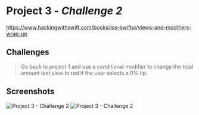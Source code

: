 # Project 3 - *Challenge 2*
https://www.hackingwithswift.com/books/ios-swiftui/views-and-modifiers-wrap-up

## Challenges

>Go back to project 1 and use a conditional modifier to change the total amount text view to red if the user selects a 0% tip.

## Screenshots

![Project 3 - Challenge 2](https://github.com/solitaryewe/100-Days-of-SwiftUI/blob/main/Project-03/Challenge-2/Screenshots/Project3-challenge2b-large.png)
![Project 3 - Challenge 2](https://github.com/solitaryewe/100-Days-of-SwiftUI/blob/main/Project-03/Challenge-2/Screenshots/Project3-challenge2a-large.png)
